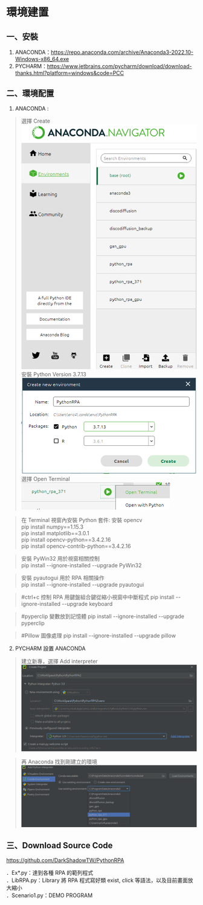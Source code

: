 環境建置
===

一、安裝
---
1. ANACONDA：https://repo.anaconda.com/archive/Anaconda3-2022.10-Windows-x86_64.exe
2. PYCHARM：https://www.jetbrains.com/pycharm/download/download-thanks.html?platform=windows&code=PCC

二、環境配置
---

1. ANACONDA : 

>選擇 Create  
> ![img.png](/readme/img.png)
>安裝 Python Version 3.7.13  
>![img_1.png](/readme/img_1.png)
>選擇 Open Terminal  
>![img_2.png](/readme/img_2.png)

>在 Terminal 視窗內安裝 Python 套件:
>安裝 opencv  
>pip install numpy==1.15.3  
>pip install matplotlib==3.0.1  
>pip install opencv-python==3.4.2.16  
>pip install opencv-contrib-python==3.4.2.16

>安裝 PyWin32 用於視窗相關控制  
>pip install --ignore-installed --upgrade PyWin32

>安裝 pyautogui 用於 RPA 相關操作  
>pip install --ignore-installed --upgrade pyautogui

>#ctrl+c 控制 RPA 用鍵盤組合鍵從縮小視窗中中斷程式
>pip install --ignore-installed --upgrade keyboard

>#pyperclip 變數放到記憶體
>pip install --ignore-installed --upgrade pyperclip

>#Pillow 圖像處理
>pip install --ignore-installed --upgrade pillow

2. PYCHARM 設置 ANACONDA 

>建立新專，選擇 Add interpreter
![img_3.png](/readme/img_3.png)

>再 Anaconda 找到剛建立的環境
![img_4.png](/readme/img_4.png)

三、Download Source Code
---

https://github.com/DarkShadowTW/PythonRPA

．Ex*.py：達到各種 RPA 的範列程式  
．LibRPA.py：Library 將 RPA 程式寫好類 exist, click 等語法，以及目前畫面放大縮小  
．Scenario1.py：DEMO PROGRAM  


